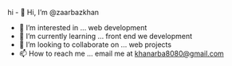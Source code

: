 hi - 👋 Hi, I’m @zaarbazkhan
- 👀 I’m interested in ... web development
- 🌱 I’m currently learning ... front end we development
- 💞️ I’m looking to collaborate on ... web projects
- 📫 How to reach me ... email me at khanarba8080@gmail.com

<!---
zaarbazkhan/zaarbazkhan is a ✨ special ✨ repository because its `README.md` (this file) appears on your GitHub profile.
You can click the Preview link to take a look at your changes.
--->
